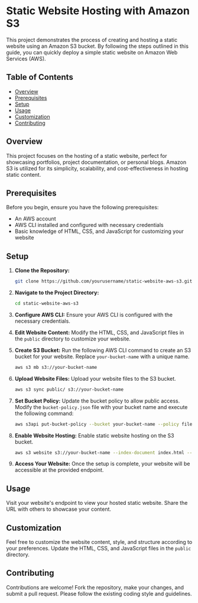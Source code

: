 # Static Website Hosting with Amazon S3

This project demonstrates the process of creating and hosting a static website using an Amazon S3 bucket. By following the steps outlined in this guide, you can quickly deploy a simple static website on Amazon Web Services (AWS).

## Table of Contents
- [Overview](#overview)
- [Prerequisites](#prerequisites)
- [Setup](#setup)
- [Usage](#usage)
- [Customization](#customization)
- [Contributing](#contributing)


## Overview

This project focuses on the hosting of a static website, perfect for showcasing portfolios, project documentation, or personal blogs. Amazon S3 is utilized for its simplicity, scalability, and cost-effectiveness in hosting static content.

## Prerequisites

Before you begin, ensure you have the following prerequisites:
- An AWS account
- AWS CLI installed and configured with necessary credentials
- Basic knowledge of HTML, CSS, and JavaScript for customizing your website

## Setup

1. **Clone the Repository:**
   ```bash
   git clone https://github.com/yourusername/static-website-aws-s3.git
   ```

2. **Navigate to the Project Directory:**
   ```bash
   cd static-website-aws-s3
   ```

3. **Configure AWS CLI:**
   Ensure your AWS CLI is configured with the necessary credentials.

4. **Edit Website Content:**
   Modify the HTML, CSS, and JavaScript files in the `public` directory to customize your website.

5. **Create S3 Bucket:**
   Run the following AWS CLI command to create an S3 bucket for your website. Replace `your-bucket-name` with a unique name.

   ```bash
   aws s3 mb s3://your-bucket-name
   ```

6. **Upload Website Files:**
   Upload your website files to the S3 bucket.

   ```bash
   aws s3 sync public/ s3://your-bucket-name
   ```

7. **Set Bucket Policy:**
   Update the bucket policy to allow public access. Modify the `bucket-policy.json` file with your bucket name and execute the following command:

   ```bash
   aws s3api put-bucket-policy --bucket your-bucket-name --policy file://bucket-policy.json
   ```

8. **Enable Website Hosting:**
   Enable static website hosting on the S3 bucket.

   ```bash
   aws s3 website s3://your-bucket-name --index-document index.html --error-document error.html
   ```

9. **Access Your Website:**
   Once the setup is complete, your website will be accessible at the provided endpoint.

## Usage

Visit your website's endpoint to view your hosted static website. Share the URL with others to showcase your content.

## Customization

Feel free to customize the website content, style, and structure according to your preferences. Update the HTML, CSS, and JavaScript files in the `public` directory.

## Contributing

Contributions are welcome! Fork the repository, make your changes, and submit a pull request. Please follow the existing coding style and guidelines.

